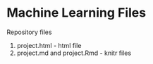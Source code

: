 # Machine Learning Files

Repository files

1. project.html  - html file
2. project.md and project.Rmd - knitr files


